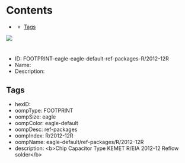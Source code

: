 



Contents
========

* [](#)
	* [Tags](#tags)
  
![][im]
# 

- ID: FOOTPRINT-eagle-eagle-default-ref-packages-R/2012-12R
- Name: 
- Description: 

## Tags

- hexID: 
- oompType: FOOTPRINT
- oompSize: eagle
- oompColor: eagle-default
- oompDesc: ref-packages
- oompIndex: R/2012-12R
- oompName: eagle-default/ref-packages/R/2012-12R
- description: &lt;b&gt;Chip Capacitor Type KEMET R/EIA 2012-12 Reflow solder&lt;/b&gt;



[im]: image.png
